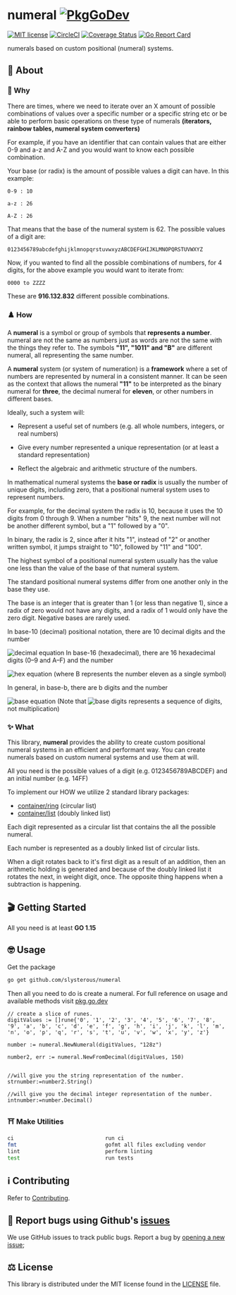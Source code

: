 # numeral [![PkgGoDev](https://pkg.go.dev/badge/github.com/slysterous/numeral)](https://pkg.go.dev/github.com/slysterous/numeral)
[![MIT license](https://img.shields.io/badge/License-MIT-blue.svg)](https://lbesson.mit-license.org/)
[![CircleCI](https://circleci.com/gh/slysterous/numeral.svg?style=shield)](https://circleci.com/gh/slysterous/numerals)
[![Coverage Status](https://coveralls.io/repos/github/slysterous/numeral/badge.svg?branch=main)](https://coveralls.io/github/slysterous/numeral?branch=main)
[![Go Report Card](https://goreportcard.com/badge/github.com/slysterous/numeral)](https://goreportcard.com/report/github.com/slysterous/numeral)

numerals based on custom positional (numeral) systems.

## 📝 About ##

### 🧠 Why
There are times, where we need to iterate over an X amount of possible combinations of values over a 
specific number or a specific string etc or be able to perform basic operations on these type of numerals
<strong> (iterators, rainbow tables, numeral system converters) </strong>
 
For example, if you have an identifier that can contain values that are either 0-9 and a-z and A-Z and you would want to know each possible 
combination.

Your base (or radix) is the amount of possible values a digit can have. In this example:
```.env
0-9 : 10

a-z : 26

A-Z : 26
```
That means that the base of the numeral system is 62. The possible values of a digit are:
```.env
0123456789abcdefghijklmnopqrstuvwxyzABCDEFGHIJKLMNOPQRSTUVWXYZ
```
Now, if you wanted to find all the possible combinations of numbers, for 4 digits, for the above example you would want to iterate from:
```.env
0000 to ZZZZ
```
These are <strong>916.132.832</strong> different possible combinations.

### ♟️ How
A <strong>numeral</strong> is a symbol or group of symbols that <strong>represents a number</strong>. numeral are not the
same as numbers just as words are not the same with the things they refer to. The symbols <strong>"11", "1011" and "B"</strong>
are different numeral, all representing the same number.

A <strong>numeral</strong> system (or system of numeration) is a <strong>framework</strong> where a set of numbers are 
represented by numeral in a consistent manner. It can be seen as the context that allows the numeral <strong>"11"</strong> to be interpreted
as the binary numeral for <strong>three</strong>, the decimal numeral for <strong>eleven</strong>, or other numbers in different bases.

Ideally, such a system will:

* Represent a useful set of numbers (e.g. all whole numbers, integers, or real numbers)

* Give every number represented a unique representation (or at least a standard representation)

* Reflect the algebraic and arithmetic structure of the numbers.

In mathematical numeral systems the <strong>base or radix</strong> is usually the number of unique digits, including zero, that a positional numeral system uses to represent numbers. 

For example, for the decimal system the radix is 10, because it uses the 10 digits from 0 through 9. 
When a number "hits" 9, the next number will not be another different symbol, but a "1" followed by a "0". 

In binary, the radix is 2, since after it hits "1", instead of "2" or another written symbol, it jumps straight to "10", followed by "11" and "100".

The highest symbol of a positional numeral system usually has the value one less than the value of the base of that numeral system. 

The standard positional numeral systems differ from one another only in the base they use.

The base is an integer that is greater than 1 (or less than negative 1), since a radix of zero would not have any digits, and a radix of 1 would only have the zero digit. Negative bases are rarely used.

In base-10 (decimal) positional notation, there are 10 decimal digits and the number

![decimal equation](https://latex.codecogs.com/png.latex?\bg_white&space;2056=(2%20*%2010^3%20)+(5%20*%2010^2)%20+(0%20*%2010%20^1)+(6*10^0))
In base-16 (hexadecimal), there are 16 hexadecimal digits (0–9 and A–F) and the number

![hex equation](https://latex.codecogs.com/png.latex?\bg_white&space;171B=(1*16^3)+(7*16^2)+(1*16^1)+(B*16^0)) (where B represents the number eleven as a single symbol)

In general, in base-b, there are b digits and the number

![base equation](https://latex.codecogs.com/png.latex?\bg_white&space;a_3a_2a_1a_0=(a_3%20*%20b^3)+(a_2*b^2)+(a_1*b^1)+(a_0*b^0))
(Note that ![base digits](https://latex.codecogs.com/png.latex?\bg_white&space;a_3a_2a_1a_0) represents a sequence of digits, not multiplication)

### ✨ What
This library, <strong>numeral</strong> provides the ability to create custom positional numeral systems in an efficient and performant way.
You can create numerals based on custom numeral systems and use them at will. 

All you need is the possible values of a digit (e.g. 0123456789ABCDEF) and an initial number (e.g. 14FF)

To implement our HOW we utilize 2 standard library packages:
* [container/ring](https://golang.org/pkg/container/ring/) (circular list)
* [container/list](https://golang.org/pkg/container/list/) (doubly linked list)

Each digit represented as a circular list that contains the all the possible numeral.

Each number is represented as a doubly linked list of circular lists. 

When a digit rotates back to it's first digit as a result of an addition, then an arithmetic holding is generated
and because of the doubly linked list it rotates the next, in weight digit, once. The opposite thing happens when a subtraction is happening.

## 🎬 Getting Started ##
All you need is at least <strong>GO 1.15</strong>
## 🤓 Usage ##
Get the package
```bash
go get github.com/slysterous/numeral
```
Then all you need to do is create a numeral.
For full reference on usage and available methods visit [pkg.go.dev](https://pkg.go.dev/badge/github.com/slysterous/numeral)
```gotemplate
// create a slice of runes.
digitValues := []rune{'0', '1', '2', '3', '4', '5', '6', '7', '8', '9', 'a', 'b', 'c', 'd', 'e', 'f', 'g', 'h', 'i', 'j', 'k', 'l', 'm', 'n', 'o', 'p', 'q', 'r', 's', 't', 'u', 'v', 'w', 'x', 'y', 'z'}

number := numeral.NewNumeral(digitValues, "128z")

number2, err := numeral.NewFromDecimal(digitValues, 150)


//will give you the string representation of the number.
strnumber:=number2.String()

//will give you the decimal integer representation of the number.
intnumber:=number.Decimal()
```
### ⛩️ Make Utilities
```bash
ci                             run ci
fmt                            gofmt all files excluding vendor
lint                           perform linting
test                           run tests
```
## ℹ️ Contributing ##
Refer to [Contributing](https://github.com/slysterous/numeral/blob/main/CONTRIBUTING.md).
## 🐛 Report bugs using Github's [issues](https://github.com/slysterous/numeral/issues)
We use GitHub issues to track public bugs. Report a bug by [opening a new issue](https://github.com/slysterous/numeral/issues);
## ⚖️ License ##
This library is distributed under the MIT license found in the [LICENSE](./LICENSE)
file.
